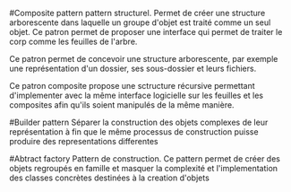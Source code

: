 #Composite pattern
pattern structurel.
Permet de créer une structure arborescente dans laquelle un groupe d'objet est traité comme un seul objet.
Ce patron permet de proposer une interface qui permet de traiter le corp comme les feuilles de l'arbre.

Ce patron permet de concevoir une structure arborescente, par exemple une représentation d'un dossier, ses sous-dossier et leurs fichiers.

Ce patron composite propose une sctructure récursive permettant d'implementer avec la même interface logicielle 
sur les feuilles et les composites afin qu'ils soient manipulés de la même manière.

#Builder pattern
Séparer la construction des objets complexes de leur représentation à fin que le même processus de construction puisse produire des representations differentes

#Abtract factory
Pattern de construction.
Ce pattern permet de créer des objets regroupés en famille 
et masquer la complexité et l'implementation des classes concrètes destinées à la creation d'objets